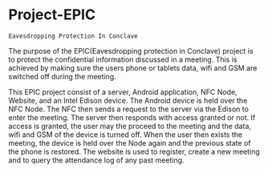 # Project-EPIC
`Eavesdropping Protection In Conclave`

The purpose of the EPIC(Eavesdropping protection in Conclave) project is to protect the confidential information discussed in a meeting. This is achieved by making sure the users phone or tablets data, wifi and GSM are switched off during the meeting.

This EPIC project consist of a server, Android application, NFC Node, Website, and an Intel Edison device. 
The Android device is held over the NFC Node. The NFC then sends a request to the server via the Edison to enter the meeting. The server then responds with access granted or not. If access is granted, the user may the proceed to the meeting and the data, wifi and GSM of the device is turned off. When the user then exists the meeting, the device is held over the Node again and the previous state of the phone is restored. 
The website is used to register, create a new meeting and to query the attendance log of any past meeting.
